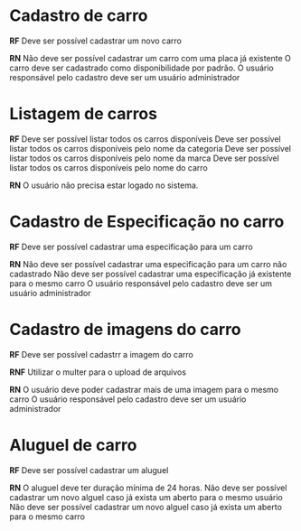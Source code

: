 # Cadastro de carro

**RF**
Deve ser possível cadastrar um novo carro

**RN**
Não deve ser possível cadastrar um carro com uma placa já existente
O carro deve ser cadastrado como disponibilidade por padrão.
O usuário responsável pelo cadastro deve ser um usuário administrador

# Listagem de carros

**RF**
Deve ser possível listar todos os carros disponíveis
Deve ser possível listar todos os carros disponíveis pelo nome da categoria
Deve ser possível listar todos os carros disponíveis pelo nome da marca
Deve ser possível listar todos os carros disponíveis pelo nome do carro

**RN**
O usuário não precisa estar logado no sistema.

# Cadastro de Especificação no carro

**RF**
Deve ser possível cadastrar uma especificação para um carro


**RN**
Não deve ser possível cadastrar uma especificação para um carro não cadastrado
Não deve ser possível cadastrar uma especificação já existente para o mesmo carro
O usuário responsável pelo cadastro deve ser um usuário administrador

# Cadastro de imagens do carro

**RF**
Deve ser possível cadastrr a imagem do carro

**RNF**
Utilizar o multer para o upload de arquivos

**RN**
O usuário deve poder cadastrar mais de uma imagem para o mesmo carro
O usuário responsável pelo cadastro deve ser um usuário administrador

# Aluguel de carro

**RF**
Deve ser possível cadastrar um aluguel


**RN**
O aluguel deve ter duração mínima de 24 horas.
Não deve ser possível cadastrar um novo alguel caso já exista um aberto para o mesmo usuário
Não deve ser possível cadastrar um novo alguel caso já exista um aberto para o mesmo carro